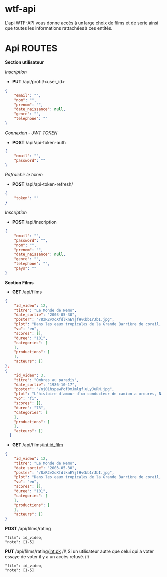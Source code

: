 # wtf-api

L'api WTF-API vous donne accès à un large choix de films et de serie ainsi que toutes les informations rattachées à ces entités.

# Api ROUTES

**Section utilisateur**

*Inscription*
- **PUT** /api/profil/<user_id>
```json
{
    "email": "",
    "nom": "",
    "prenom": "",
    "date_naissance": null,
    "genre": "",
    "telephone": ""
}
```

*Connexion - JWT TOKEN*
- **POST** /api/api-token-auth
```json
{
    "email": "",
    "password": ""
}
```

*Rafraichir le token*
- **POST** /api/api-token-refresh/
```json
{
    "token": ""
}
```

*Inscription*
- **POST** /api/inscription
```json
{
    "email": "",
    "password": "",
    "nom": "",
    "prenom": "",
    "date_naissance": null,
    "genre": "",
    "telephone": "",
    "pays": ""
}
```

**Section Films**

- **GET** /api/films
```json
{
    "id_video": 12,
    "titre": "Le Monde de Nemo",
    "date_sortie": "2003-05-30",
    "poster": "/8zR2vXoXfdlknEYjfHvCbb1rJbI.jpg",
    "plot": "Dans les eaux tropicales de la Grande Barrière de corail, un poisson-clown du nom de Marin mène une existence paisible avec son fils unique, Nemo. Redoutant l'océan et ses risques imprévisibles, il fait de son mieux pour protéger son fils. Comme tous les petits poissons de son âge, celui-ci rêve pourtant d'explorer les mystérieux récifs. Lorsque Nemo disparaît, Marin devient malgré lui le héros d'une quête unique et palpitante. Le pauvre papa ignore que son rejeton à écailles a été emmené jusque dans l'aquarium d'un dentiste. Marin ne s'engagera pas seul dans l'aventure : la jolie Dory, un poisson-chirurgien bleu à la mémoire défaillante et au grand cœur, va se révéler d'une aide précieuse. Les deux poissons vont affronter d'innombrables dangers, mais l'optimisme de Dory va pousser Marin à surmonter toutes ses peurs.",
    "vo": "en",
    "scores": [],
    "duree": "101",
    "categories": [
    ],
    "productions": [
    ],
    "acteurs": []
},
{
    "id_video": 3,
    "titre": "Ombres au paradis",
    "date_sortie": "1986-10-17",
    "poster": "/nj01hspawPof0mJmlgfjuLyJuRN.jpg",
    "plot": "L'histoire d'amour d'un conducteur de camion a ordures, Nikander, et d'une caissiere de supermarche, Ilona. Un des rares films du nouveau cinema finlandais enfin sur nos ecrans.",
    "vo": "fi",
    "scores": [],
    "duree": "73",
    "categories": [
    ],
    "productions": [
    ],
    "acteurs": []
  }
```


- **GET** /api/films/<int:id_film>
```json
{
    "id_video": 12,
    "titre": "Le Monde de Nemo",
    "date_sortie": "2003-05-30",
    "poster": "/8zR2vXoXfdlknEYjfHvCbb1rJbI.jpg",
    "plot": "Dans les eaux tropicales de la Grande Barrière de corail, un poisson-clown du nom de Marin mène une existence paisible avec son fils unique, Nemo. Redoutant l'océan et ses risques imprévisibles, il fait de son mieux pour protéger son fils. Comme tous les petits poissons de son âge, celui-ci rêve pourtant d'explorer les mystérieux récifs. Lorsque Nemo disparaît, Marin devient malgré lui le héros d'une quête unique et palpitante. Le pauvre papa ignore que son rejeton à écailles a été emmené jusque dans l'aquarium d'un dentiste. Marin ne s'engagera pas seul dans l'aventure : la jolie Dory, un poisson-chirurgien bleu à la mémoire défaillante et au grand cœur, va se révéler d'une aide précieuse. Les deux poissons vont affronter d'innombrables dangers, mais l'optimisme de Dory va pousser Marin à surmonter toutes ses peurs.",
    "vo": "en",
    "scores": [],
    "duree": "101",
    "categories": [
    ],
    "productions": [
    ],
    "acteurs": []
}
```

**POST** /api/films/rating
```
"film": id_video,
"note": [1-5]
```

**PUT** /api/films/rating/<int:pk>
/!\ Si un utilisateur autre que celui qui a voter essaye de voter il y a un accès refusé. /!\
```
"film": id_video,
"note": [1-5]
```
